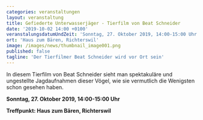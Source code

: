 ```yaml
---
categories: veranstaltungen
layout: veranstaltung
title: Gefiederte Unterwasserjäger - Tierfilm von Beat Schneider
date: '2019-10-02 14:00 +0100'
veranstalungsdatumUndZeit: 'Sonntag, 27. Oktober 2019, 14:00-15:00 Uhr'
ort: 'Haus zum Bären, Richterswil'
image: /images/news/thumbnail_image001.png
published: false
tagline: 'Der Tierfilmer Beat Schneider wird vor Ort sein'
---
```



In diesem Tierfilm von Beat Schneider sieht man spektakuläre und ungestellte Jagdaufnahmen dieser Vögel, wie sie vermutlich die Wenigsten schon
gesehen haben. 
   

**Sonntag, 27. Oktober 2019, 14:00-15:00 Uhr**

**Treffpunkt: Haus zum Bären, Richterswil**

